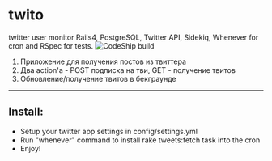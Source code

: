 # twito
twitter user monitor
Rails4, PostgreSQL, Twitter API, Sidekiq, Whenever for cron and RSpec for tests.
![CodeShip build](https://codeship.com/projects/a9d9c6d0-ad18-0132-d189-16eb0c65b489/status?branch=master)

1. Приложение для получения постов из твиттера
2. Два action'а - POST подписка на тви, GET - получение твитов
3. Обновление/получение твитов в бекграунде

---

## Install:
- Setup your twitter app settings in config/settings.yml
- Run "whenever" command to install rake tweets:fetch task into the cron
- Enjoy!